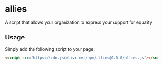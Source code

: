 # allies
A script that allows your organization to express your support for equality

## Usage
Simply add the following script to your page:

```html
<script src="https://cdn.jsdelivr.net/npm/allies@1.0.0/allies.js"></script> 
```